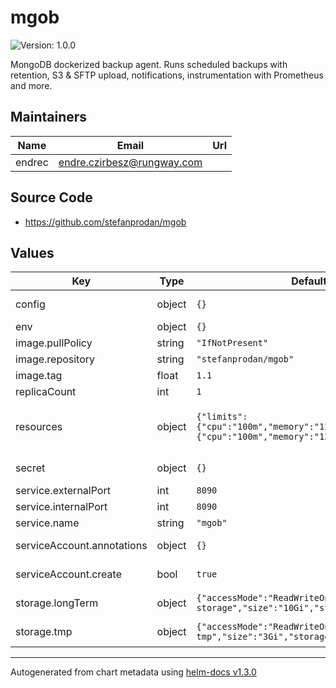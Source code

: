 # mgob

![Version: 1.0.0](https://img.shields.io/badge/Version-1.0.0-informational?style=flat-square)

MongoDB dockerized backup agent.
Runs scheduled backups with retention, S3 & SFTP upload, notifications, instrumentation with Prometheus and more.

## Maintainers

| Name | Email | Url |
| ---- | ------ | --- |
| endrec | endre.czirbesz@rungway.com |  |

## Source Code

* <https://github.com/stefanprodan/mgob>

## Values

| Key | Type | Default | Description |
|-----|------|---------|-------------|
| config | object | `{}` | Backup plans. For details, see [values.yaml](values.yaml) |
| env | object | `{}` |  |
| image.pullPolicy | string | `"IfNotPresent"` | Image pull policy |
| image.repository | string | `"stefanprodan/mgob"` | Image repo |
| image.tag | float | `1.1` | Image tag |
| replicaCount | int | `1` | Number of replicas |
| resources | object | `{"limits":{"cpu":"100m","memory":"128Mi"},"requests":{"cpu":"100m","memory":"128Mi"}}` | Resource requests and limits ref: http://kubernetes.io/docs/user-guide/compute-resources/ |
| secret | object | `{}` | Secret(s) to mount. For details, see [values.yaml](values.yaml) |
| service.externalPort | int | `8090` | Port to access the service |
| service.internalPort | int | `8090` | Port to connect to in pod |
| service.name | string | `"mgob"` | Service name |
| serviceAccount.annotations | object | `{}` | Annotations to add on service account |
| serviceAccount.create | bool | `true` | If false, default service account will be used |
| storage.longTerm | object | `{"accessMode":"ReadWriteOnce","name":"mgob-storage","size":"10Gi","storageClass":"gp2"}` | Persistent volume for backups, see `config.retention` |
| storage.tmp | object | `{"accessMode":"ReadWriteOnce","name":"mgob-tmp","size":"3Gi","storageClass":"gp2"}` | Persistent volume for temporary files |

----------------------------------------------
Autogenerated from chart metadata using [helm-docs v1.3.0](https://github.com/norwoodj/helm-docs/releases/v1.3.0)
